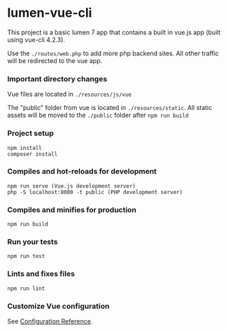 # lumen-vue-cli

This project is a basic lumen 7 app that contains a built in vue.js app (built using vue-cli 4.2.3).

Use the `./routes/web.php` to add more php backend sites. All other traffic will be redirected to the vue app.

### Important directory changes

Vue files are located in `./resources/js/vue`

The "public" folder from vue is located in `./resources/static`. All static assets will be moved to the `./public` folder after `npm run build`

### Project setup
```
npm install
composer install
```

### Compiles and hot-reloads for development
```
npm run serve (Vue.js development server)
php -S localhost:8000 -t public (PHP development server)
```

### Compiles and minifies for production
```
npm run build
```

### Run your tests
```
npm run test
```

### Lints and fixes files
```
npm run lint
```

### Customize Vue configuration
See [Configuration Reference](https://cli.vuejs.org/config/).

